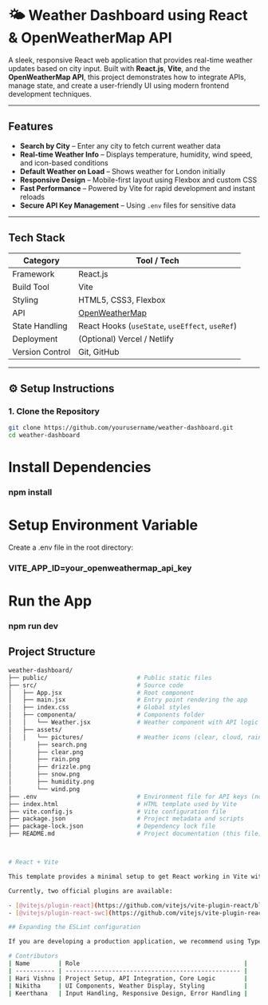 # 🌤️ Weather Dashboard using React & OpenWeatherMap API

A sleek, responsive React web application that provides real-time weather updates based on city input. Built with **React.js**, **Vite**, and the **OpenWeatherMap API**, this project demonstrates how to integrate APIs, manage state, and create a user-friendly UI using modern frontend development techniques.

---

## Features

- **Search by City** – Enter any city to fetch current weather data
- **Real-time Weather Info** – Displays temperature, humidity, wind speed, and icon-based conditions
- **Default Weather on Load** – Shows weather for London initially
- **Responsive Design** – Mobile-first layout using Flexbox and custom CSS
- **Fast Performance** – Powered by Vite for rapid development and instant reloads
- **Secure API Key Management** – Using `.env` files for sensitive data

---

## Tech Stack

| Category       | Tool / Tech           |
|----------------|------------------------|
| Framework      | React.js               |
| Build Tool     | Vite                   |
| Styling        | HTML5, CSS3, Flexbox   |
| API            | [OpenWeatherMap](https://openweathermap.org/) |
| State Handling | React Hooks (`useState`, `useEffect`, `useRef`) |
| Deployment     | (Optional) Vercel / Netlify |
| Version Control| Git, GitHub            |

---

## ⚙️ Setup Instructions

### 1. Clone the Repository

```bash
git clone https://github.com/yourusername/weather-dashboard.git
cd weather-dashboard
```
# Install Dependencies
### npm install

# Setup Environment Variable
Create a .env file in the root directory:
### VITE_APP_ID=your_openweathermap_api_key

# Run the App
### npm run dev

## Project Structure

```bash
weather-dashboard/
├── public/                         # Public static files
├── src/                            # Source code
│   ├── App.jsx                     # Root component
│   ├── main.jsx                    # Entry point rendering the app
│   ├── index.css                   # Global styles
│   ├── componenta/                 # Components folder
│   │   └── Weather.jsx             # Weather component with API logic
│   ├── assets/
│   │   └── pictures/               # Weather icons (clear, cloud, rain, etc.)
│       ├── search.png
│       ├── clear.png
│       ├── rain.png
│       ├── drizzle.png
│       ├── snow.png
│       ├── humidity.png
│       └── wind.png
├── .env                            # Environment file for API keys (not committed)
├── index.html                      # HTML template used by Vite
├── vite.config.js                  # Vite configuration file
├── package.json                    # Project metadata and scripts
├── package-lock.json               # Dependency lock file
├── README.md                       # Project documentation (this file)



# React + Vite

This template provides a minimal setup to get React working in Vite with HMR and some ESLint rules.

Currently, two official plugins are available:

- [@vitejs/plugin-react](https://github.com/vitejs/vite-plugin-react/blob/main/packages/plugin-react) uses [Babel](https://babeljs.io/) for Fast Refresh
- [@vitejs/plugin-react-swc](https://github.com/vitejs/vite-plugin-react/blob/main/packages/plugin-react-swc) uses [SWC](https://swc.rs/) for Fast Refresh

## Expanding the ESLint configuration

If you are developing a production application, we recommend using TypeScript with type-aware lint rules enabled. Check out the [TS template](https://github.com/vitejs/vite/tree/main/packages/create-vite/template-react-ts) for information on how to integrate TypeScript and [`typescript-eslint`](https://typescript-eslint.io) in your project.

# Contributors
| Name        | Role                                              |
| ----------- | ------------------------------------------------- |
| Hari Vishnu | Project Setup, API Integration, Core Logic        |
| Nikitha     | UI Components, Weather Display, Styling           |
| Keerthana   | Input Handling, Responsive Design, Error Handling |

